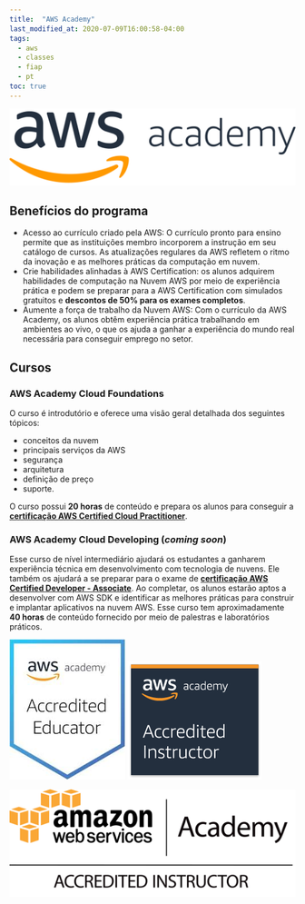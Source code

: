 ```yaml
---
title:  "AWS Academy"
last_modified_at: 2020-07-09T16:00:58-04:00
tags:
  - aws
  - classes
  - fiap
  - pt
toc: true
---
```


[![](/assets/images/posts/2020-07-09-aws-academy/01.png)](https://aws.amazon.com/pt/training/awsacademy/)

## Benefícios do programa
- Acesso ao currículo criado pela AWS: O currículo pronto para ensino permite que as instituições membro incorporem a instrução em seu catálogo de cursos. As atualizações regulares da AWS refletem o ritmo da inovação e as melhores práticas da computação em nuvem.
- Crie habilidades alinhadas à AWS Certification: os alunos adquirem habilidades de computação na Nuvem AWS por meio de experiência prática e podem se preparar para a AWS Certification com simulados gratuitos e **descontos de 50% para os exames completos**.
- Aumente a força de trabalho da Nuvem AWS: Com o currículo da AWS Academy, os alunos obtêm experiência prática trabalhando em ambientes ao vivo, o que os ajuda a ganhar a experiência do mundo real necessária para conseguir emprego no setor.

## Cursos

### AWS Academy Cloud Foundations

O curso é introdutório e oferece uma visão geral detalhada dos seguintes tópicos:
* conceitos da nuvem
* principais serviços da AWS
* segurança
* arquitetura
* definição de preço
* suporte.

O curso possui **20 horas** de conteúdo e prepara os alunos para conseguir a [**certificação AWS Certified Cloud Practitioner**](https://aws.amazon.com/pt/certification/certified-cloud-practitioner/).

### AWS Academy Cloud Developing (*coming soon*)

Esse curso de nível intermediário ajudará os estudantes a ganharem experiência técnica em desenvolvimento com tecnologia de nuvens. Ele também os ajudará a se preparar para o exame de [**certificação AWS Certified Developer - Associate**](https://aws.amazon.com/pt/certification/certified-developer-associate/). Ao completar, os alunos estarão aptos a desenvolver com AWS SDK e identificar as melhores práticas para construir e implantar aplicativos na nuvem AWS. Esse curso tem aproximadamente **40 horas** de conteúdo fornecido por meio de palestras e laboratórios práticos.

![](/assets/images/posts/2020-07-09-aws-academy/02.jpeg)
![](/assets/images/posts/2020-07-09-aws-academy/03.png)

![](/assets/images/posts/2020-07-09-aws-academy/04.png)